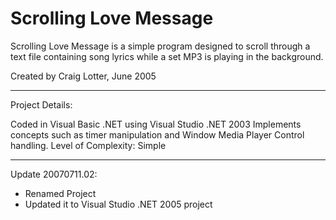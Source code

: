 Scrolling Love Message
======================

Scrolling Love Message is a simple program designed to scroll through a text file containing song lyrics while a set MP3 is playing in the background.

Created by Craig Lotter, June 2005

*********************************

Project Details:

Coded in Visual Basic .NET using Visual Studio .NET 2003
Implements concepts such as timer manipulation and Window Media Player Control handling.
Level of Complexity: Simple

*********************************

Update 20070711.02:

- Renamed Project
- Updated it to Visual Studio .NET 2005 project
